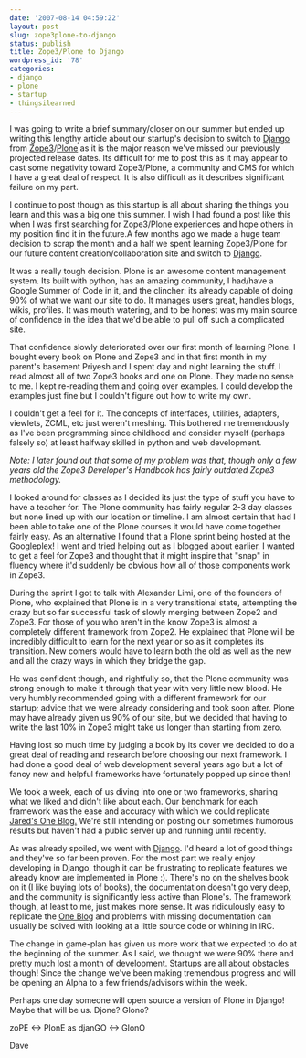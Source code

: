 ```yaml
---
date: '2007-08-14 04:59:22'
layout: post
slug: zope3plone-to-django
status: publish
title: Zope3/Plone to Django
wordpress_id: '78'
categories:
- django
- plone
- startup
- thingsilearned
---
```


I was going to write a brief summary/closer on our summer but ended up writing this lengthy article about our startup's decision to switch to [Django](http://www.djangoproject.com) from [Zope3](http://www.zope.org)/[Plone](http://www.plone.org) as it is the major reason we've missed our previously projected release dates.  Its difficult for me to post this as it may appear to cast some negativity toward Zope3/Plone, a community and CMS for which I have a great deal of respect.  It is also difficult as it describes significant failure on my part.

I continue to post though as this startup is all about sharing the things you learn and this was a big one this summer.  I wish I had found a post like this when I was first searching for Zope3/Plone experiences and hope others in my position find it in the future.A few months ago we made a huge team decision to scrap the month and a half we spent learning Zope3/Plone for our future content creation/collaboration site and switch to [Django](http://www.djangoproject.com).

It was a really tough decision.  Plone is an awesome content management system.  Its built with python, has an amazing community, I had/have a Google Summer of Code in it, and the clincher: its already capable of doing 90% of what we want our site to do.  It manages users great, handles blogs, wikis, profiles.  It was mouth watering, and to be honest was my main source of confidence in the idea that we'd be able to pull off such a complicated site.

That confidence slowly deteriorated over our first month of learning Plone.  I bought every book on Plone and Zope3 and in that first month in my parent's basement Priyesh and I spent day and night learning the stuff. I read almost all of two Zope3 books and one on Plone.  They made no sense to me.  I kept re-reading them and going over examples.  I could develop the examples just fine but I couldn't figure out how to write my own.

I couldn't get a feel for it.  The concepts of interfaces, utilities, adapters, viewlets, ZCML, etc just weren't meshing. This bothered me tremendously as I've been programming since childhood and consider myself (perhaps falsely so) at least halfway skilled in python and web development.

_Note: I later found out that some of my problem was that, though only a few years old the Zope3 Developer's Handbook has fairly outdated Zope3 methodology._

I looked around for classes as I decided its just the type of stuff you have to have a teacher for.  The Plone community has fairly regular 2-3 day classes but none lined up with our location or timeline.  I am almost certain that had I been able to take one of the Plone courses it would have come together fairly easy.  As an alternative I found that a Plone sprint being hosted at the Googleplex!  I went and tried helping out as I blogged about earlier.  I wanted to get a feel for Zope3 and thought that it might inspire that "snap" in fluency where it'd suddenly be obvious how all of those components work in Zope3.

During the sprint I got to talk with Alexander Limi, one of the founders of Plone, who explained that Plone is in a very transitional state, attempting the crazy but so far successful task of slowly merging between Zope2 and Zope3.  For those of you who aren't in the know Zope3 is almost a completely different framework from Zope2.  He explained that Plone will be incredibly difficult to learn for the next year or so as it completes its transition.  New comers would have to learn both the old as well as the new and all the crazy ways in which they bridge the gap.

He was confident though, and rightfully so, that the Plone community was strong enough to make it through that year with very little new blood.  He very humbly recommended going with a different framework for our startup; advice that we were already considering and took soon after.  Plone may have already given us 90% of our site, but we decided that having to write the last 10% in Zope3 might take us longer than starting from zero.

Having lost so much time by judging a book by its cover we decided to do a great deal of reading and research before choosing our next framework.  I had done a good deal of web development several years ago but a lot of fancy new and helpful frameworks have fortunately popped up since then!

We took a week, each of us diving into one or two frameworks, sharing what we liked and didn't like about each.  Our benchmark for each framework was the ease and accuracy with which we could replicate [Jared's One Blog.](http://www.jared-lee.com) We're still intending on posting our sometimes humorous results but haven't had a public server up and running until recently.

As was already spoiled, we went with [Django](http://www.djangoproject.com).  I'd heard a lot of good things and they've so far been proven.  For the most part we really enjoy developing in Django, though it can be frustrating to replicate features we already know are implemented in Plone :).  There's no on the shelves book on it (I like buying lots of books), the documentation doesn't go very deep, and the community is significantly less active than Plone's.  The framework though, at least to me, just makes more sense.  It was ridiculously easy to replicate the [One Blog](http://jared-lee.com) and problems with missing documentation can usually be solved with looking at a little source code or whining in IRC.

The change in game-plan has given us more work that we expected to do at the beginning of the summer.  As I said, we thought we were 90% there and pretty much lost a month of development.  Startups are all about obstacles though! Since the change we've been making tremendous progress and will be opening an Alpha to a few friends/advisors within the week.

Perhaps one day someone will open source a version of Plone in Django!  Maybe that will be us.  Djone? Glono?

zoPE <-> PlonE as djanGO <-> GlonO


Dave
